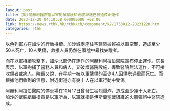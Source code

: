 ```yaml
---
layout: post
title: 加沙阿赫利醫院指以軍拘捕醫護和破壞設施已被迫停止運作
date: 2023-12-20 04:10:58.000000000 +08:00
link: https://news.rthk.hk/rthk/ch/component/k2/1733012-20231220.htm
categories: rthk
---
```


以色列軍方在加沙的行動持續。加沙城兩座住宅建築據報被以軍空襲，造成至少50人死亡，10人受傷，救援人員仍然在廢墟中尋找失蹤者。

而在以軍持續攻擊下，加沙北部仍在運作的阿赫利阿拉伯醫院宣布停止運作。院長表示，以軍拘捕了醫務人員和病人，又破壞醫院設施，導致醫院無法運作，不可接收傷者或病人。院長又說，在星期一被以軍擊傷的至少4人因傷勢過重而死亡。而根據他們收到的信息，附近街道亦有幾十人在以軍行動中受傷。

阿赫利阿拉伯醫院的停車場在10月17日曾發生猛烈爆炸，造成至少幾十人死亡。加沙的武裝組織指責是以軍所為，以軍就指是伊斯蘭聖戰組織的火箭彈誤中醫院造成。
